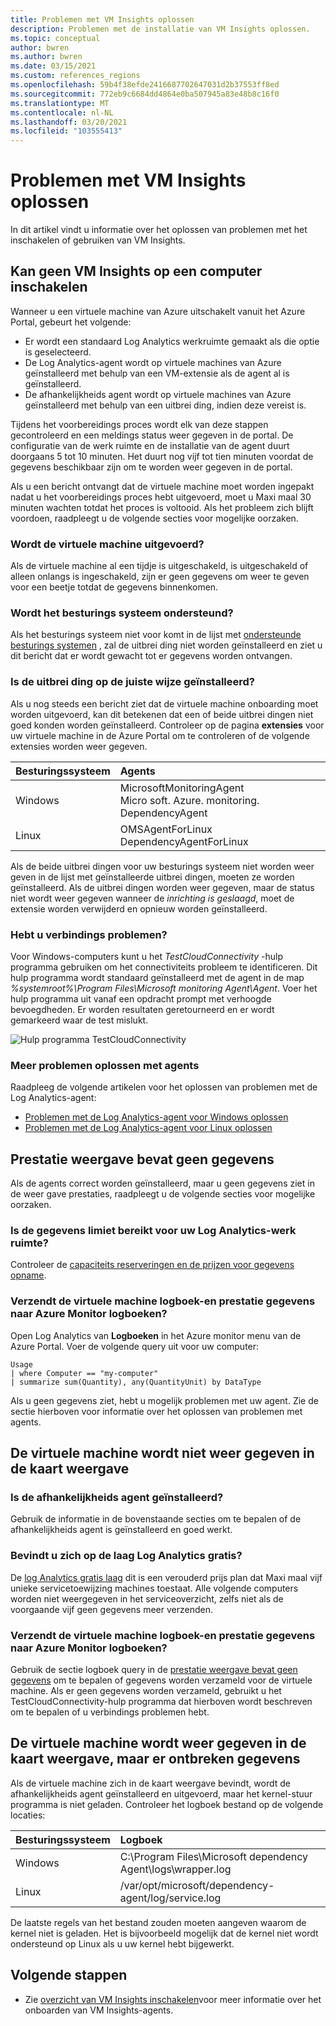 ```yaml
---
title: Problemen met VM Insights oplossen
description: Problemen met de installatie van VM Insights oplossen.
ms.topic: conceptual
author: bwren
ms.author: bwren
ms.date: 03/15/2021
ms.custom: references_regions
ms.openlocfilehash: 59b4f38efde2416687702647031d2b37553ff8ed
ms.sourcegitcommit: 772eb9c6684dd4864e0ba507945a83e48b8c16f0
ms.translationtype: MT
ms.contentlocale: nl-NL
ms.lasthandoff: 03/20/2021
ms.locfileid: "103555413"
---
```

# <a name="troubleshoot-vm-insights"></a>Problemen met VM Insights oplossen
In dit artikel vindt u informatie over het oplossen van problemen met het inschakelen of gebruiken van VM Insights.

## <a name="cannot-enable-vm-insights-on-a-machine"></a>Kan geen VM Insights op een computer inschakelen
Wanneer u een virtuele machine van Azure uitschakelt vanuit het Azure Portal, gebeurt het volgende:

- Er wordt een standaard Log Analytics werkruimte gemaakt als die optie is geselecteerd.
- De Log Analytics-agent wordt op virtuele machines van Azure geïnstalleerd met behulp van een VM-extensie als de agent al is geïnstalleerd.
- De afhankelijkheids agent wordt op virtuele machines van Azure geïnstalleerd met behulp van een uitbrei ding, indien deze vereist is.
  
Tijdens het voorbereidings proces wordt elk van deze stappen gecontroleerd en een meldings status weer gegeven in de portal. De configuratie van de werk ruimte en de installatie van de agent duurt doorgaans 5 tot 10 minuten. Het duurt nog vijf tot tien minuten voordat de gegevens beschikbaar zijn om te worden weer gegeven in de portal.

Als u een bericht ontvangt dat de virtuele machine moet worden ingepakt nadat u het voorbereidings proces hebt uitgevoerd, moet u Maxi maal 30 minuten wachten totdat het proces is voltooid. Als het probleem zich blijft voordoen, raadpleegt u de volgende secties voor mogelijke oorzaken.

### <a name="is-the-virtual-machine-running"></a>Wordt de virtuele machine uitgevoerd?
 Als de virtuele machine al een tijdje is uitgeschakeld, is uitgeschakeld of alleen onlangs is ingeschakeld, zijn er geen gegevens om weer te geven voor een beetje totdat de gegevens binnenkomen.

### <a name="is-the-operating-system-supported"></a>Wordt het besturings systeem ondersteund?
Als het besturings systeem niet voor komt in de lijst met [ondersteunde besturings systemen](vminsights-enable-overview.md#supported-operating-systems) , zal de uitbrei ding niet worden geïnstalleerd en ziet u dit bericht dat er wordt gewacht tot er gegevens worden ontvangen.

### <a name="did-the-extension-install-properly"></a>Is de uitbrei ding op de juiste wijze geïnstalleerd?
Als u nog steeds een bericht ziet dat de virtuele machine onboarding moet worden uitgevoerd, kan dit betekenen dat een of beide uitbrei dingen niet goed konden worden geïnstalleerd. Controleer op de pagina **extensies** voor uw virtuele machine in de Azure Portal om te controleren of de volgende extensies worden weer gegeven.

| Besturingssysteem | Agents | 
|:---|:---|
| Windows | MicrosoftMonitoringAgent<br>Micro soft. Azure. monitoring. DependencyAgent |
| Linux | OMSAgentForLinux<br>DependencyAgentForLinux |

Als de beide uitbrei dingen voor uw besturings systeem niet worden weer geven in de lijst met geïnstalleerde uitbrei dingen, moeten ze worden geïnstalleerd. Als de uitbrei dingen worden weer gegeven, maar de status niet wordt weer gegeven wanneer de *inrichting is geslaagd*, moet de extensie worden verwijderd en opnieuw worden geïnstalleerd.

### <a name="do-you-have-connectivity-issues"></a>Hebt u verbindings problemen?
Voor Windows-computers kunt u het  *TestCloudConnectivity* -hulp programma gebruiken om het connectiviteits probleem te identificeren. Dit hulp programma wordt standaard geïnstalleerd met de agent in de map *%systemroot%\Program Files\Microsoft monitoring Agent\Agent*. Voer het hulp programma uit vanaf een opdracht prompt met verhoogde bevoegdheden. Er worden resultaten geretourneerd en er wordt gemarkeerd waar de test mislukt. 

![Hulp programma TestCloudConnectivity](media/vminsights-troubleshoot/test-cloud-connectivity.png)

### <a name="more-agent-troubleshooting"></a>Meer problemen oplossen met agents

Raadpleeg de volgende artikelen voor het oplossen van problemen met de Log Analytics-agent:

- [Problemen met de Log Analytics-agent voor Windows oplossen](../agents/agent-windows-troubleshoot.md)
- [Problemen met de Log Analytics-agent voor Linux oplossen](../agents/agent-linux-troubleshoot.md)

## <a name="performance-view-has-no-data"></a>Prestatie weergave bevat geen gegevens
Als de agents correct worden geïnstalleerd, maar u geen gegevens ziet in de weer gave prestaties, raadpleegt u de volgende secties voor mogelijke oorzaken.

### <a name="has-your-log-analytics-workspace-reached-its-data-limit"></a>Is de gegevens limiet bereikt voor uw Log Analytics-werk ruimte?
Controleer de [capaciteits reserveringen en de prijzen voor gegevens opname](https://azure.microsoft.com/pricing/details/monitor/).

### <a name="is-your-virtual-machine-sending-log-and-performance-data-to-azure-monitor-logs"></a>Verzendt de virtuele machine logboek-en prestatie gegevens naar Azure Monitor logboeken?

Open Log Analytics van **Logboeken** in het Azure monitor menu van de Azure Portal. Voer de volgende query uit voor uw computer:

```kuso
Usage 
| where Computer == "my-computer" 
| summarize sum(Quantity), any(QuantityUnit) by DataType
```

Als u geen gegevens ziet, hebt u mogelijk problemen met uw agent. Zie de sectie hierboven voor informatie over het oplossen van problemen met agents.

## <a name="virtual-machine-doesnt-appear-in-map-view"></a>De virtuele machine wordt niet weer gegeven in de kaart weergave

### <a name="is-the-dependency-agent-installed"></a>Is de afhankelijkheids agent geïnstalleerd?
 Gebruik de informatie in de bovenstaande secties om te bepalen of de afhankelijkheids agent is geïnstalleerd en goed werkt.

### <a name="are-you-on-the-log-analytics-free-tier"></a>Bevindt u zich op de laag Log Analytics gratis?
De [log Analytics gratis laag](https://azure.microsoft.com/pricing/details/monitor/) dit is een verouderd prijs plan dat Maxi maal vijf unieke servicetoewijzing machines toestaat. Alle volgende computers worden niet weergegeven in het serviceoverzicht, zelfs niet als de voorgaande vijf geen gegevens meer verzenden.

### <a name="is-your-virtual-machine-sending-log-and-performance-data-to-azure-monitor-logs"></a>Verzendt de virtuele machine logboek-en prestatie gegevens naar Azure Monitor logboeken?
Gebruik de sectie logboek query in de [prestatie weergave bevat geen gegevens](#performance-view-has-no-data) om te bepalen of gegevens worden verzameld voor de virtuele machine. Als er geen gegevens worden verzameld, gebruikt u het TestCloudConnectivity-hulp programma dat hierboven wordt beschreven om te bepalen of u verbindings problemen hebt.


## <a name="virtual-machine-appears-in-map-view-but-has-missing-data"></a>De virtuele machine wordt weer gegeven in de kaart weergave, maar er ontbreken gegevens
Als de virtuele machine zich in de kaart weergave bevindt, wordt de afhankelijkheids agent geïnstalleerd en uitgevoerd, maar het kernel-stuur programma is niet geladen. Controleer het logboek bestand op de volgende locaties:

| Besturingssysteem | Logboek | 
|:---|:---|
| Windows | C:\Program Files\Microsoft dependency Agent\logs\wrapper.log |
| Linux | /var/opt/microsoft/dependency-agent/log/service.log |

De laatste regels van het bestand zouden moeten aangeven waarom de kernel niet is geladen. Het is bijvoorbeeld mogelijk dat de kernel niet wordt ondersteund op Linux als u uw kernel hebt bijgewerkt.
## <a name="next-steps"></a>Volgende stappen

- Zie [overzicht van VM Insights inschakelen](vminsights-enable-overview.md)voor meer informatie over het onboarden van VM Insights-agents.
